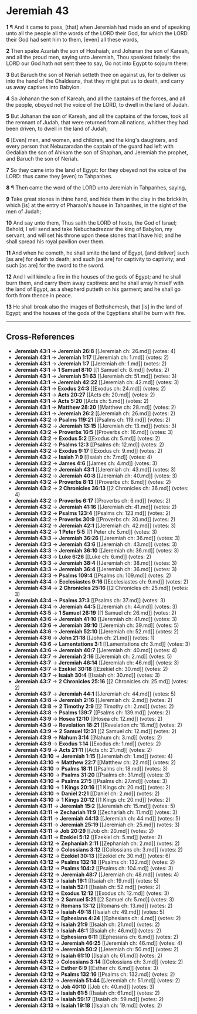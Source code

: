 # Jeremiah 43

**1** ¶ And it came to pass, [that] when Jeremiah had made an end of speaking unto all the people all the words of the LORD their God, for which the LORD their God had sent him to them, [even] all these words,

**2** Then spake Azariah the son of Hoshaiah, and Johanan the son of Kareah, and all the proud men, saying unto Jeremiah, Thou speakest falsely: the LORD our God hath not sent thee to say, Go not into Egypt to sojourn there:

**3** But Baruch the son of Neriah setteth thee on against us, for to deliver us into the hand of the Chaldeans, that they might put us to death, and carry us away captives into Babylon.

**4** So Johanan the son of Kareah, and all the captains of the forces, and all the people, obeyed not the voice of the LORD, to dwell in the land of Judah.

**5** But Johanan the son of Kareah, and all the captains of the forces, took all the remnant of Judah, that were returned from all nations, whither they had been driven, to dwell in the land of Judah;

**6** [Even] men, and women, and children, and the king's daughters, and every person that Nebuzaradan the captain of the guard had left with Gedaliah the son of Ahikam the son of Shaphan, and Jeremiah the prophet, and Baruch the son of Neriah.

**7** So they came into the land of Egypt: for they obeyed not the voice of the LORD: thus came they [even] to Tahpanhes.

**8** ¶ Then came the word of the LORD unto Jeremiah in Tahpanhes, saying,

**9** Take great stones in thine hand, and hide them in the clay in the brickkiln, which [is] at the entry of Pharaoh's house in Tahpanhes, in the sight of the men of Judah;

**10** And say unto them, Thus saith the LORD of hosts, the God of Israel; Behold, I will send and take Nebuchadrezzar the king of Babylon, my servant, and will set his throne upon these stones that I have hid; and he shall spread his royal pavilion over them.

**11** And when he cometh, he shall smite the land of Egypt, [and deliver] such [as are] for death to death; and such [as are] for captivity to captivity; and such [as are] for the sword to the sword.

**12** And I will kindle a fire in the houses of the gods of Egypt; and he shall burn them, and carry them away captives: and he shall array himself with the land of Egypt, as a shepherd putteth on his garment; and he shall go forth from thence in peace.

**13** He shall break also the images of Bethshemesh, that [is] in the land of Egypt; and the houses of the gods of the Egyptians shall he burn with fire.

---

## Cross-References

- **Jeremiah 43:1** → **Jeremiah 26:8** [[Jeremiah ch: 26.md]] (votes: 4)
- **Jeremiah 43:1** → **Jeremiah 1:17** [[Jeremiah ch: 1.md]] (votes: 2)
- **Jeremiah 43:1** → **Jeremiah 1:7** [[Jeremiah ch: 1.md]] (votes: 2)
- **Jeremiah 43:1** → **1 Samuel 8:10** [[1 Samuel ch: 8.md]] (votes: 2)
- **Jeremiah 43:1** → **Jeremiah 51:63** [[Jeremiah ch: 51.md]] (votes: 3)
- **Jeremiah 43:1** → **Jeremiah 42:22** [[Jeremiah ch: 42.md]] (votes: 3)
- **Jeremiah 43:1** → **Exodus 24:3** [[Exodus ch: 24.md]] (votes: 2)
- **Jeremiah 43:1** → **Acts 20:27** [[Acts ch: 20.md]] (votes: 2)
- **Jeremiah 43:1** → **Acts 5:20** [[Acts ch: 5.md]] (votes: 2)
- **Jeremiah 43:1** → **Matthew 28:20** [[Matthew ch: 28.md]] (votes: 2)
- **Jeremiah 43:1** → **Jeremiah 26:2** [[Jeremiah ch: 26.md]] (votes: 2)
- **Jeremiah 43:2** → **Psalms 119:21** [[Psalms ch: 119.md]] (votes: 2)
- **Jeremiah 43:2** → **Jeremiah 13:15** [[Jeremiah ch: 13.md]] (votes: 3)
- **Jeremiah 43:2** → **Proverbs 16:5** [[Proverbs ch: 16.md]] (votes: 3)
- **Jeremiah 43:2** → **Exodus 5:2** [[Exodus ch: 5.md]] (votes: 2)
- **Jeremiah 43:2** → **Psalms 12:3** [[Psalms ch: 12.md]] (votes: 2)
- **Jeremiah 43:2** → **Exodus 9:17** [[Exodus ch: 9.md]] (votes: 2)
- **Jeremiah 43:2** → **Isaiah 7:9** [[Isaiah ch: 7.md]] (votes: 4)
- **Jeremiah 43:2** → **James 4:6** [[James ch: 4.md]] (votes: 3)
- **Jeremiah 43:2** → **Jeremiah 43:1** [[Jeremiah ch: 43.md]] (votes: 3)
- **Jeremiah 43:2** → **Jeremiah 40:8** [[Jeremiah ch: 40.md]] (votes: 3)
- **Jeremiah 43:2** → **Proverbs 8:13** [[Proverbs ch: 8.md]] (votes: 2)
- **Jeremiah 43:2** → **2 Chronicles 36:13** [[2 Chronicles ch: 36.md]] (votes: 4)
- **Jeremiah 43:2** → **Proverbs 6:17** [[Proverbs ch: 6.md]] (votes: 2)
- **Jeremiah 43:2** → **Jeremiah 41:16** [[Jeremiah ch: 41.md]] (votes: 2)
- **Jeremiah 43:2** → **Psalms 123:4** [[Psalms ch: 123.md]] (votes: 2)
- **Jeremiah 43:2** → **Proverbs 30:9** [[Proverbs ch: 30.md]] (votes: 2)
- **Jeremiah 43:2** → **Jeremiah 42:1** [[Jeremiah ch: 42.md]] (votes: 3)
- **Jeremiah 43:2** → **1 Peter 5:5** [[1 Peter ch: 5.md]] (votes: 3)
- **Jeremiah 43:3** → **Jeremiah 36:26** [[Jeremiah ch: 36.md]] (votes: 3)
- **Jeremiah 43:3** → **Jeremiah 43:6** [[Jeremiah ch: 43.md]] (votes: 3)
- **Jeremiah 43:3** → **Jeremiah 36:10** [[Jeremiah ch: 36.md]] (votes: 3)
- **Jeremiah 43:3** → **Luke 6:26** [[Luke ch: 6.md]] (votes: 2)
- **Jeremiah 43:3** → **Jeremiah 38:4** [[Jeremiah ch: 38.md]] (votes: 3)
- **Jeremiah 43:3** → **Jeremiah 36:4** [[Jeremiah ch: 36.md]] (votes: 3)
- **Jeremiah 43:3** → **Psalms 109:4** [[Psalms ch: 109.md]] (votes: 2)
- **Jeremiah 43:4** → **Ecclesiastes 9:16** [[Ecclesiastes ch: 9.md]] (votes: 2)
- **Jeremiah 43:4** → **2 Chronicles 25:16** [[2 Chronicles ch: 25.md]] (votes: 3)
- **Jeremiah 43:4** → **Psalms 37:3** [[Psalms ch: 37.md]] (votes: 3)
- **Jeremiah 43:4** → **Jeremiah 44:5** [[Jeremiah ch: 44.md]] (votes: 3)
- **Jeremiah 43:5** → **1 Samuel 26:19** [[1 Samuel ch: 26.md]] (votes: 2)
- **Jeremiah 43:6** → **Jeremiah 41:10** [[Jeremiah ch: 41.md]] (votes: 3)
- **Jeremiah 43:6** → **Jeremiah 39:10** [[Jeremiah ch: 39.md]] (votes: 5)
- **Jeremiah 43:6** → **Jeremiah 52:10** [[Jeremiah ch: 52.md]] (votes: 2)
- **Jeremiah 43:6** → **John 21:18** [[John ch: 21.md]] (votes: 1)
- **Jeremiah 43:6** → **Lamentations 3:1** [[Lamentations ch: 3.md]] (votes: 3)
- **Jeremiah 43:6** → **Jeremiah 40:7** [[Jeremiah ch: 40.md]] (votes: 4)
- **Jeremiah 43:7** → **Jeremiah 2:16** [[Jeremiah ch: 2.md]] (votes: 5)
- **Jeremiah 43:7** → **Jeremiah 46:14** [[Jeremiah ch: 46.md]] (votes: 3)
- **Jeremiah 43:7** → **Ezekiel 30:18** [[Ezekiel ch: 30.md]] (votes: 2)
- **Jeremiah 43:7** → **Isaiah 30:4** [[Isaiah ch: 30.md]] (votes: 3)
- **Jeremiah 43:7** → **2 Chronicles 25:16** [[2 Chronicles ch: 25.md]] (votes: 2)
- **Jeremiah 43:7** → **Jeremiah 44:1** [[Jeremiah ch: 44.md]] (votes: 5)
- **Jeremiah 43:8** → **Jeremiah 2:16** [[Jeremiah ch: 2.md]] (votes: 2)
- **Jeremiah 43:8** → **2 Timothy 2:9** [[2 Timothy ch: 2.md]] (votes: 2)
- **Jeremiah 43:8** → **Psalms 139:7** [[Psalms ch: 139.md]] (votes: 2)
- **Jeremiah 43:9** → **Hosea 12:10** [[Hosea ch: 12.md]] (votes: 2)
- **Jeremiah 43:9** → **Revelation 18:21** [[Revelation ch: 18.md]] (votes: 2)
- **Jeremiah 43:9** → **2 Samuel 12:31** [[2 Samuel ch: 12.md]] (votes: 2)
- **Jeremiah 43:9** → **Nahum 3:14** [[Nahum ch: 3.md]] (votes: 2)
- **Jeremiah 43:9** → **Exodus 1:14** [[Exodus ch: 1.md]] (votes: 2)
- **Jeremiah 43:9** → **Acts 21:11** [[Acts ch: 21.md]] (votes: 2)
- **Jeremiah 43:10** → **Jeremiah 1:15** [[Jeremiah ch: 1.md]] (votes: 4)
- **Jeremiah 43:10** → **Matthew 22:7** [[Matthew ch: 22.md]] (votes: 2)
- **Jeremiah 43:10** → **Psalms 18:11** [[Psalms ch: 18.md]] (votes: 3)
- **Jeremiah 43:10** → **Psalms 31:20** [[Psalms ch: 31.md]] (votes: 3)
- **Jeremiah 43:10** → **Psalms 27:5** [[Psalms ch: 27.md]] (votes: 3)
- **Jeremiah 43:10** → **1 Kings 20:16** [[1 Kings ch: 20.md]] (votes: 2)
- **Jeremiah 43:10** → **Daniel 2:21** [[Daniel ch: 2.md]] (votes: 2)
- **Jeremiah 43:10** → **1 Kings 20:12** [[1 Kings ch: 20.md]] (votes: 2)
- **Jeremiah 43:11** → **Jeremiah 15:2** [[Jeremiah ch: 15.md]] (votes: 5)
- **Jeremiah 43:11** → **Zechariah 11:9** [[Zechariah ch: 11.md]] (votes: 3)
- **Jeremiah 43:11** → **Jeremiah 44:13** [[Jeremiah ch: 44.md]] (votes: 5)
- **Jeremiah 43:11** → **Jeremiah 25:19** [[Jeremiah ch: 25.md]] (votes: 3)
- **Jeremiah 43:11** → **Job 20:29** [[Job ch: 20.md]] (votes: 2)
- **Jeremiah 43:11** → **Ezekiel 5:12** [[Ezekiel ch: 5.md]] (votes: 2)
- **Jeremiah 43:12** → **Zephaniah 2:11** [[Zephaniah ch: 2.md]] (votes: 2)
- **Jeremiah 43:12** → **Colossians 3:12** [[Colossians ch: 3.md]] (votes: 2)
- **Jeremiah 43:12** → **Ezekiel 30:13** [[Ezekiel ch: 30.md]] (votes: 6)
- **Jeremiah 43:12** → **Psalms 132:18** [[Psalms ch: 132.md]] (votes: 2)
- **Jeremiah 43:12** → **Psalms 104:2** [[Psalms ch: 104.md]] (votes: 3)
- **Jeremiah 43:12** → **Jeremiah 48:7** [[Jeremiah ch: 48.md]] (votes: 4)
- **Jeremiah 43:12** → **Isaiah 19:1** [[Isaiah ch: 19.md]] (votes: 5)
- **Jeremiah 43:12** → **Isaiah 52:1** [[Isaiah ch: 52.md]] (votes: 2)
- **Jeremiah 43:12** → **Exodus 12:12** [[Exodus ch: 12.md]] (votes: 3)
- **Jeremiah 43:12** → **2 Samuel 5:21** [[2 Samuel ch: 5.md]] (votes: 3)
- **Jeremiah 43:12** → **Romans 13:12** [[Romans ch: 13.md]] (votes: 2)
- **Jeremiah 43:12** → **Isaiah 49:18** [[Isaiah ch: 49.md]] (votes: 5)
- **Jeremiah 43:12** → **Ephesians 4:24** [[Ephesians ch: 4.md]] (votes: 2)
- **Jeremiah 43:12** → **Isaiah 21:9** [[Isaiah ch: 21.md]] (votes: 2)
- **Jeremiah 43:12** → **Isaiah 46:1** [[Isaiah ch: 46.md]] (votes: 2)
- **Jeremiah 43:12** → **Ephesians 6:11** [[Ephesians ch: 6.md]] (votes: 2)
- **Jeremiah 43:12** → **Jeremiah 46:25** [[Jeremiah ch: 46.md]] (votes: 4)
- **Jeremiah 43:12** → **Jeremiah 50:2** [[Jeremiah ch: 50.md]] (votes: 2)
- **Jeremiah 43:12** → **Isaiah 61:10** [[Isaiah ch: 61.md]] (votes: 2)
- **Jeremiah 43:12** → **Colossians 3:14** [[Colossians ch: 3.md]] (votes: 2)
- **Jeremiah 43:12** → **Esther 6:9** [[Esther ch: 6.md]] (votes: 3)
- **Jeremiah 43:12** → **Psalms 132:16** [[Psalms ch: 132.md]] (votes: 2)
- **Jeremiah 43:12** → **Jeremiah 51:44** [[Jeremiah ch: 51.md]] (votes: 2)
- **Jeremiah 43:12** → **Job 40:10** [[Job ch: 40.md]] (votes: 3)
- **Jeremiah 43:12** → **Isaiah 61:5** [[Isaiah ch: 61.md]] (votes: 2)
- **Jeremiah 43:12** → **Isaiah 59:17** [[Isaiah ch: 59.md]] (votes: 2)
- **Jeremiah 43:13** → **Isaiah 19:18** [[Isaiah ch: 19.md]] (votes: 2)
